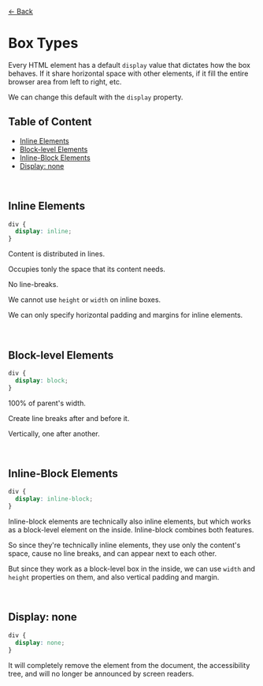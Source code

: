 [&larr; Back](./README.md)

# Box Types

Every HTML element has a default `display` value that dictates how the box behaves. If it share horizontal space with other elements, if it fill the entire browser area from left to right, etc.

We can change this default with the `display` property.

## Table of Content

- [Inline Elements](#inline-elements)
- [Block-level Elements](#block-level-elements)
- [Inline-Block Elements](#inline-block-elements)
- [Display: none](#display-none)

<br>

## Inline Elements

```css
div {
  display: inline;
}
```

Content is distributed in lines.

Occupies tonly the space that its content needs.

No line-breaks.

We cannot use `height` or `width` on inline boxes.

We can only specify horizontal padding and margins for inline elements.

<br>

## Block-level Elements

```css
div {
  display: block;
}
```

100% of parent's width.

Create line breaks after and before it.

Vertically, one after another.

<br>

## Inline-Block Elements

```css
div {
  display: inline-block;
}
```

Inline-block elements are technically also inline elements, but which works as a block-level element on the inside. Inline-block combines both features.

So since they're technically inline elements, they use only the content's space, cause no line breaks, and can appear next to each other.

But since they work as a block-level box in the inside, we can use `width` and `height` properties on them, and also vertical padding and margin.

<br>

## Display: none

```css
div {
  display: none;
}
```

It will completely remove the element from the document, the accessibility tree, and will no longer be announced by screen readers.
